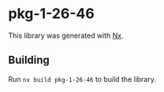 # pkg-1-26-46

This library was generated with [Nx](https://nx.dev).

## Building

Run `nx build pkg-1-26-46` to build the library.
